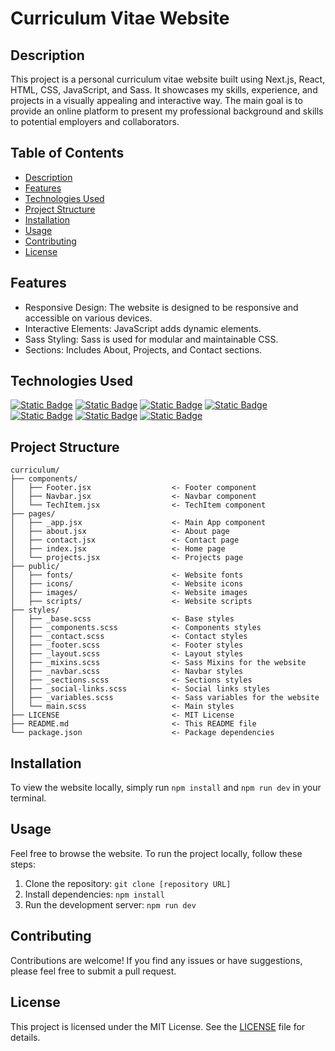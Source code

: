 # Curriculum Vitae Website

## Description

This project is a personal curriculum vitae website built using Next.js, React, HTML, CSS, JavaScript, and Sass. It showcases my skills, experience, and projects in a visually appealing and interactive way. The main goal is to provide an online platform to present my professional background and skills to potential employers and collaborators.

## Table of Contents

- [Description](#description)
- [Features](#features)
- [Technologies Used](#technologies-used)
- [Project Structure](#project-structure)
- [Installation](#installation)
- [Usage](#usage)
- [Contributing](#contributing)
- [License](#license)

## Features

- Responsive Design: The website is designed to be responsive and accessible on various devices.
- Interactive Elements: JavaScript adds dynamic elements.
- Sass Styling: Sass is used for modular and maintainable CSS.
- Sections: Includes About, Projects, and Contact sections.

## Technologies Used

<a href="https://www.javascript.com/">![Static Badge](https://img.shields.io/badge/JavaScript-black?style=for-the-badge&logo=javascript&logoColor=white&logoSize=auto&labelColor=%23d8c108)</a>
<a href="https://www.w3.org/html/">![Static Badge](https://img.shields.io/badge/HTML-black?style=for-the-badge&logo=html5&logoColor=white&logoSize=auto&labelColor=%23E34F26)</a>
<a href="https://www.w3.org/Style/CSS/">![Static Badge](https://img.shields.io/badge/CSS-black?style=for-the-badge&logo=css&logoColor=white&logoSize=auto&labelColor=%23663399)</a>
<a href="https://sass-lang.com/">![Static Badge](https://img.shields.io/badge/Sass-black?style=for-the-badge&logo=sass&logoColor=white&logoSize=auto&labelColor=%23CC6699)</a>
<a href="https://react.dev/">![Static Badge](https://img.shields.io/badge/React-black?style=for-the-badge&logo=react&logoColor=white&logoSize=auto&labelColor=%23289ebe)</a>
<a href="https://nodejs.org/en">![Static Badge](https://img.shields.io/badge/Node.js-black?style=for-the-badge&logo=nodedotjs&logoColor=white&labelColor=%235FA04E)</a>
<a href="https://nextjs.org/">![Static Badge](https://img.shields.io/badge/Next.js-black?style=for-the-badge&logo=nextdotjs&logoColor=white&labelColor=%23000000)</a>

## Project Structure

```
curriculum/
├── components/
│   ├── Footer.jsx                  <- Footer component
│   ├── Navbar.jsx                  <- Navbar component
│   └── TechItem.jsx                <- TechItem component
├── pages/
│   ├── _app.jsx                    <- Main App component
│   ├── about.jsx                   <- About page
│   ├── contact.jsx                 <- Contact page
│   ├── index.jsx                   <- Home page
│   └── projects.jsx                <- Projects page
├── public/
│   ├── fonts/                      <- Website fonts
│   ├── icons/                      <- Website icons
│   ├── images/                     <- Website images
│   ├── scripts/                    <- Website scripts
├── styles/
│   ├── _base.scss                  <- Base styles
│   ├── _components.scss            <- Components styles
│   ├── _contact.scss               <- Contact styles
│   ├── _footer.scss                <- Footer styles
│   ├── _layout.scss                <- Layout styles
│   ├── _mixins.scss                <- Sass Mixins for the website
│   ├── _navbar.scss                <- Navbar styles
│   ├── _sections.scss              <- Sections styles
│   ├── _social-links.scss          <- Social links styles
│   ├── _variables.scss             <- Sass variables for the website
│   └── main.scss                   <- Main styles
├── LICENSE                         <- MIT License
├── README.md                       <- This README file
└── package.json                    <- Package dependencies
```

## Installation

To view the website locally, simply run `npm install` and `npm run dev` in your terminal.

## Usage

Feel free to browse the website. To run the project locally, follow these steps:

1.  Clone the repository: `git clone [repository URL]`
2.  Install dependencies: `npm install`
3.  Run the development server: `npm run dev`

## Contributing

Contributions are welcome! If you find any issues or have suggestions, please feel free to submit a pull request.

## License

This project is licensed under the MIT License. See the [LICENSE](LICENSE) file for details.
